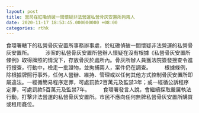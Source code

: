 ```yaml
---
layout: post
title: 當局在紅磡偵破一間懷疑非法營運私營骨灰安置所拘兩人
date: 2020-11-17 18:53:45.000000000 +08:00
categories: rthk
---
```


食環署轄下的私營骨灰安置所事務辦事處，於紅磡偵破一間懷疑非法營運的私營骨灰安置所。
　　 
涉案的私營骨灰安置所營辦人懷疑在沒有根據《私營骨灰安置所條例》取得牌照的情況下，存放骨灰於處所內。骨灰所辦人員獲法院簽發搜查令進行搜查，行動中，檢走一批證物，並拘捕兩人，案件仍在調查。
　　 
根據條例，除根據牌照行事外，任何人營辦、維持、管理或以任何其他方式控制骨灰安置所即屬違法。一經循簡易程序定罪，可處罰款2百萬元及監禁3年；或一經循公訴程序定罪，可處罰款5百萬元及監禁7年。
　　 
食環署發言人說，會繼續採取嚴厲執法行動，打擊非法營運的私營骨灰安置所。市民不應向任何無牌私營骨灰安置所購買或租用龕位。　
